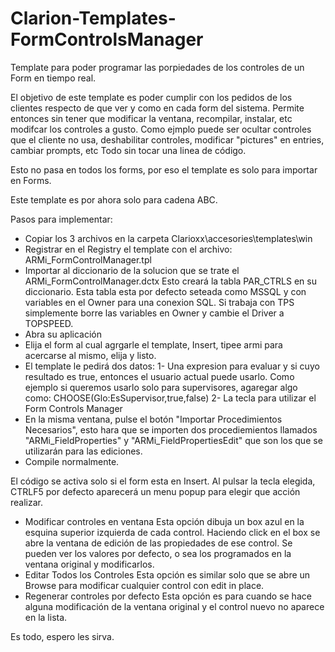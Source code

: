 # Clarion-Templates-FormControlsManager
Template para poder programar las porpiedades de los controles de un Form en tiempo real.

El objetivo de este template es poder cumplir con los pedidos de los clientes respecto de que ver y como
en cada form del sistema.
Permite entonces sin tener que modificar la ventana, recompilar, instalar, etc modifcar los controles a gusto.
Como ejmplo puede ser ocultar controles que el cliente no usa, deshabilitar controles, 
modificar "pictures" en entries, cambiar prompts, etc
Todo sin tocar una linea de código.

Esto no pasa en todos los forms, por eso el template es solo para importar en Forms.

Este template es por ahora solo para cadena ABC.

Pasos para implementar:
- Copiar los 3 archivos en la carpeta Clarioxx\accesories\templates\win
- Registrar en el Registry el template con el archivo: ARMi_FormControlManager.tpl
- Importar al diccionario de la solucion que se trate el ARMi_FormControlManager.dctx
  Esto creará la tabla PAR_CTRLS en su diccionario.
  Esta tabla esta por defecto seteada como MSSQL y con variables en el Owner para una conexion SQL.
  Si trabaja con TPS simplemente borre las variables en Owner y cambie el Driver a TOPSPEED.
- Abra su aplicación
- Elija el form al cual agrgarle el template, Insert, tipee armi para acercarse al mismo, elija y listo.
- El template le pedirá dos datos:
  1- Una expresion para evaluar y si cuyo resultado es true, entonces el usuario actual puede usarlo.
     Como ejemplo si queremos usarlo solo para supervisores, agaregar algo como:
     CHOOSE(Glo:EsSupervisor,true,false)
  2- La tecla para utilizar el Form Controls Manager   
- En la misma ventana, pulse el botón "Importar Procedimientos Necesarios", 
  esto hara que se importen dos procediemientos llamados "ARMi_FieldProperties" y "ARMi_FieldPropertiesEdit"
  que son los que se utilizarán para las ediciones.
- Compile normalmente.

El código se activa solo si el form esta en Insert.
Al pulsar la tecla elegida, CTRLF5 por defecto aparecerá un menu popup para elegir que acción realizar.
- Modificar controles en ventana
  Esta opción dibuja un box azul en la esquina superior izquierda de cada control.
  Haciendo click en el box se abre la ventana de edición de las propiedades de ese control.
  Se pueden ver los valores por defecto, o sea los programados en la ventana original y modificarlos.
- Editar Todos los Controles
  Esta opción es similar solo que se abre un Browse para modificar cualquier control con edit in place.
- Regenerar controles por defecto
  Esta opción es para cuando se hace alguna modificación de la ventana original y el control nuevo no aparece en la lista.
  
Es todo, espero les sirva.  


